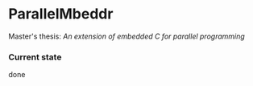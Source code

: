 ParallelMbeddr
==============

Master's thesis: *An extension of embedded C for parallel programming*

### Current state
done
